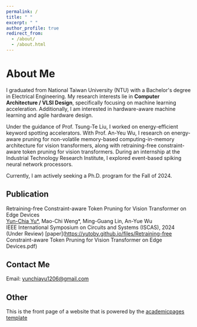 ```yaml
---
permalink: /
title: " "
excerpt: " "
author_profile: true
redirect_from: 
  - /about/
  - /about.html
---
```


About Me
===
I graduated from National Taiwan University (NTU) with a Bachelor's degree in Electrical Engineering. My research interests lie in **Computer Architecture / VLSI Design**, specifically focusing on machine learning acceleration. Additionally, I am interested in hardware-aware machine learning and agile hardware design.

Under the guidance of Prof. Tsung-Te Liu, I worked on energy-efficient keyword spotting accelerators. With Prof. An-Yeu Wu, I research on energy-aware pruning for non-volatile memory-based computing-in-memory architecture for vision transformers, along with retraining-free constraint-aware token pruning for vision transformers. During an internship at the Industrial Technology Research Institute, I explored event-based spiking neural network processors.

Currently, I am actively seeking a Ph.D. program for the Fall of 2024.

Publication
---
Retraining-free Constraint-aware Token Pruning for Vision Transformer on Edge Devices\
<u>Yun-Chia Yu*</u>, Mao-Chi Weng*, Ming-Guang Lin, An-Yue Wu\
IEEE International Symposium on Circuits and Systems (ISCAS), 2024 (Under Review) [paper](https://yutoby.github.io/files/Retraining-free Constraint-aware Token Pruning for Vision Transformer on Edge Devices.pdf)

Contact Me
---
Email: yunchiayu1206@gmail.com

Other
---
This is the front page of a website that is powered by the [academicpages template](https://github.com/academicpages/academicpages.github.io)



